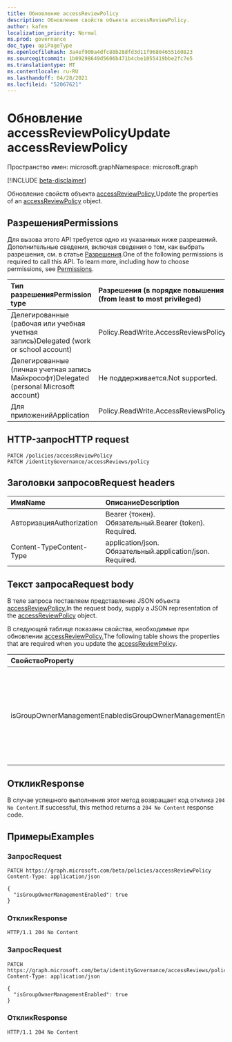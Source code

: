 ```yaml
---
title: Обновление accessReviewPolicy
description: Обновление свойств объекта accessReviewPolicy.
author: kafen
localization_priority: Normal
ms.prod: governance
doc_type: apiPageType
ms.openlocfilehash: 3a4ef900a4dfc88b28dfd3d11f96804655160823
ms.sourcegitcommit: 1b09298649d5606b471b4cbe1055419bbe2fc7e5
ms.translationtype: MT
ms.contentlocale: ru-RU
ms.lasthandoff: 04/28/2021
ms.locfileid: "52067621"
---
```

# <a name="update-accessreviewpolicy"></a><span data-ttu-id="b38fc-103">Обновление accessReviewPolicy</span><span class="sxs-lookup"><span data-stu-id="b38fc-103">Update accessReviewPolicy</span></span>
<span data-ttu-id="b38fc-104">Пространство имен: microsoft.graph</span><span class="sxs-lookup"><span data-stu-id="b38fc-104">Namespace: microsoft.graph</span></span>

[!INCLUDE [beta-disclaimer](../../includes/beta-disclaimer.md)]

<span data-ttu-id="b38fc-105">Обновление свойств объекта [accessReviewPolicy.](../resources/accessreviewpolicy.md)</span><span class="sxs-lookup"><span data-stu-id="b38fc-105">Update the properties of an [accessReviewPolicy](../resources/accessreviewpolicy.md) object.</span></span>

## <a name="permissions"></a><span data-ttu-id="b38fc-106">Разрешения</span><span class="sxs-lookup"><span data-stu-id="b38fc-106">Permissions</span></span>
<span data-ttu-id="b38fc-p101">Для вызова этого API требуется одно из указанных ниже разрешений. Дополнительные сведения, включая сведения о том, как выбрать разрешения, см. в статье [Разрешения](/graph/permissions-reference).</span><span class="sxs-lookup"><span data-stu-id="b38fc-p101">One of the following permissions is required to call this API. To learn more, including how to choose permissions, see [Permissions](/graph/permissions-reference).</span></span>

|<span data-ttu-id="b38fc-109">Тип разрешения</span><span class="sxs-lookup"><span data-stu-id="b38fc-109">Permission type</span></span>|<span data-ttu-id="b38fc-110">Разрешения (в порядке повышения привилегий)</span><span class="sxs-lookup"><span data-stu-id="b38fc-110">Permissions (from least to most privileged)</span></span>|
|:---|:---|
|<span data-ttu-id="b38fc-111">Делегированные (рабочая или учебная учетная запись)</span><span class="sxs-lookup"><span data-stu-id="b38fc-111">Delegated (work or school account)</span></span>|<span data-ttu-id="b38fc-112">Policy.ReadWrite.AccessReviews</span><span class="sxs-lookup"><span data-stu-id="b38fc-112">Policy.ReadWrite.AccessReviews</span></span>|
|<span data-ttu-id="b38fc-113">Делегированные (личная учетная запись Майкрософт)</span><span class="sxs-lookup"><span data-stu-id="b38fc-113">Delegated (personal Microsoft account)</span></span>|<span data-ttu-id="b38fc-114">Не поддерживается.</span><span class="sxs-lookup"><span data-stu-id="b38fc-114">Not supported.</span></span>|
|<span data-ttu-id="b38fc-115">Для приложений</span><span class="sxs-lookup"><span data-stu-id="b38fc-115">Application</span></span>|<span data-ttu-id="b38fc-116">Policy.ReadWrite.AccessReviews</span><span class="sxs-lookup"><span data-stu-id="b38fc-116">Policy.ReadWrite.AccessReviews</span></span>|

## <a name="http-request"></a><span data-ttu-id="b38fc-117">HTTP-запрос</span><span class="sxs-lookup"><span data-stu-id="b38fc-117">HTTP request</span></span>

<!-- {
  "blockType": "ignored"
}
-->
``` http
PATCH /policies/accessReviewPolicy
PATCH /identityGovernance/accessReviews/policy
```

## <a name="request-headers"></a><span data-ttu-id="b38fc-118">Заголовки запросов</span><span class="sxs-lookup"><span data-stu-id="b38fc-118">Request headers</span></span>
|<span data-ttu-id="b38fc-119">Имя</span><span class="sxs-lookup"><span data-stu-id="b38fc-119">Name</span></span>|<span data-ttu-id="b38fc-120">Описание</span><span class="sxs-lookup"><span data-stu-id="b38fc-120">Description</span></span>|
|:---|:---|
|<span data-ttu-id="b38fc-121">Авторизация</span><span class="sxs-lookup"><span data-stu-id="b38fc-121">Authorization</span></span>|<span data-ttu-id="b38fc-p102">Bearer {токен}. Обязательный.</span><span class="sxs-lookup"><span data-stu-id="b38fc-p102">Bearer {token}. Required.</span></span>|
|<span data-ttu-id="b38fc-124">Content-Type</span><span class="sxs-lookup"><span data-stu-id="b38fc-124">Content-Type</span></span>|<span data-ttu-id="b38fc-p103">application/json. Обязательный.</span><span class="sxs-lookup"><span data-stu-id="b38fc-p103">application/json. Required.</span></span>|

## <a name="request-body"></a><span data-ttu-id="b38fc-127">Текст запроса</span><span class="sxs-lookup"><span data-stu-id="b38fc-127">Request body</span></span>
<span data-ttu-id="b38fc-128">В теле запроса поставляем представление JSON объекта [accessReviewPolicy.](../resources/accessreviewpolicy.md)</span><span class="sxs-lookup"><span data-stu-id="b38fc-128">In the request body, supply a JSON representation of the [accessReviewPolicy](../resources/accessreviewpolicy.md) object.</span></span>

<span data-ttu-id="b38fc-129">В следующей таблице показаны свойства, необходимые при обновлении [accessReviewPolicy.](../resources/accessreviewpolicy.md)</span><span class="sxs-lookup"><span data-stu-id="b38fc-129">The following table shows the properties that are required when you update the [accessReviewPolicy](../resources/accessreviewpolicy.md).</span></span>

|<span data-ttu-id="b38fc-130">Свойство</span><span class="sxs-lookup"><span data-stu-id="b38fc-130">Property</span></span>|<span data-ttu-id="b38fc-131">Тип</span><span class="sxs-lookup"><span data-stu-id="b38fc-131">Type</span></span>|<span data-ttu-id="b38fc-132">Описание</span><span class="sxs-lookup"><span data-stu-id="b38fc-132">Description</span></span>|
|:---|:---|:---|
|<span data-ttu-id="b38fc-133">isGroupOwnerManagementEnabled</span><span class="sxs-lookup"><span data-stu-id="b38fc-133">isGroupOwnerManagementEnabled</span></span>|<span data-ttu-id="b38fc-134">Логический</span><span class="sxs-lookup"><span data-stu-id="b38fc-134">Boolean</span></span>|<span data-ttu-id="b38fc-135">Если `true` владельцы групп могут создавать и управлять отзывами доступа в группах, которые им принадлежат.</span><span class="sxs-lookup"><span data-stu-id="b38fc-135">If `true`, group owners can create and manage access reviews on groups they own.</span></span>|



## <a name="response"></a><span data-ttu-id="b38fc-136">Отклик</span><span class="sxs-lookup"><span data-stu-id="b38fc-136">Response</span></span>

<span data-ttu-id="b38fc-137">В случае успешного выполнения этот метод возвращает код отклика `204 No Content`.</span><span class="sxs-lookup"><span data-stu-id="b38fc-137">If successful, this method returns a `204 No Content` response code.</span></span>

## <a name="examples"></a><span data-ttu-id="b38fc-138">Примеры</span><span class="sxs-lookup"><span data-stu-id="b38fc-138">Examples</span></span>

### <a name="request"></a><span data-ttu-id="b38fc-139">Запрос</span><span class="sxs-lookup"><span data-stu-id="b38fc-139">Request</span></span>
<!-- {
  "blockType": "request",
  "name": "update_accessreviewpolicy"
}
-->
``` http
PATCH https://graph.microsoft.com/beta/policies/accessReviewPolicy
Content-Type: application/json

{
  "isGroupOwnerManagementEnabled": true
}
```

### <a name="response"></a><span data-ttu-id="b38fc-140">Отклик</span><span class="sxs-lookup"><span data-stu-id="b38fc-140">Response</span></span>
<!-- {
  "blockType": "response",
  "truncated": true
}
-->
``` http
HTTP/1.1 204 No Content
```

### <a name="request"></a><span data-ttu-id="b38fc-141">Запрос</span><span class="sxs-lookup"><span data-stu-id="b38fc-141">Request</span></span>
<!-- {
  "blockType": "request",
  "name": "update_accessreviewpolicy_2"
}
-->
``` http
PATCH https://graph.microsoft.com/beta/identityGovernance/accessReviews/policy
Content-Type: application/json

{
  "isGroupOwnerManagementEnabled": true
}
```

### <a name="response"></a><span data-ttu-id="b38fc-142">Отклик</span><span class="sxs-lookup"><span data-stu-id="b38fc-142">Response</span></span>
<!-- {
  "blockType": "response",
  "truncated": true
}
-->
``` http
HTTP/1.1 204 No Content
```
